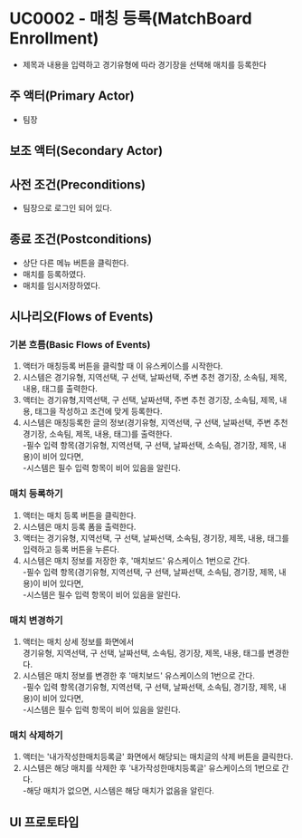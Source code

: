 # UC0002 - 매칭 등록(MatchBoard Enrollment) 
 - 제목과 내용을 입력하고 경기유형에 따라 경기장을 선택해 매치를 등록한다
 
## 주 액터(Primary Actor)
 - 팀장
 
## 보조 액터(Secondary Actor)

## 사전 조건(Preconditions)
 - 팀장으로 로그인 되어 있다.

## 종료 조건(Postconditions)
 - 상단 다른 메뉴 버튼을 클릭한다.
 - 매치를 등록하였다.
 - 매치를 임시저장하였다.

## 시나리오(Flows of Events)

### 기본 흐름(Basic Flows of Events)

 1. 액터가 매칭등록 버튼을 클릭할 때 이 유스케이스를 시작한다.
 2. 시스템은 경기유형, 지역선택, 구 선택, 날짜선택, 주변 추천 경기장, 소속팀, 제목, 내용, 태그를 출력한다.
 3. 액터는 경기유형,지역선택, 구 선택, 날짜선택, 주변 추천 경기장, 소속팀, 제목, 내용, 태그을 작성하고 조건에 맞게 등록한다.
 4. 시스템은 매칭등록한 글의 정보(경기유형, 지역선택, 구 선택, 날짜선택, 주변 추천 경기장, 소속팀, 제목, 내용, 태그)를 출력한다. \
 -필수 입력 항목(경기유형, 지역선택, 구 선택, 날짜선택, 소속팀, 경기장, 제목, 내용)이 비어 있다면, \
 -시스템은 필수 입력 항목이 비어 있음을 알린다.


### 매치 등록하기

1. 액터는 매치 등록 버튼을 클릭한다.
2. 시스템은 매치 등록 폼을 출력한다.
3. 액터는 경기유형, 지역선택, 구 선택, 날짜선택, 소속팀, 경기장, 제목, 내용, 태그를 입력하고 등록 버튼을 누른다.
4. 시스템은 매치 정보를 저장한 후, '매치보드' 유스케이스 1번으로 간다. \
 -필수 입력 항목(경기유형, 지역선택, 구 선택, 날짜선택, 소속팀, 경기장, 제목, 내용)이 비어 있다면, \
 -시스템은 필수 입력 항목이 비어 있음을 알린다.


### 매치 변경하기

1. 액터는 매치 상세 정보를 화면에서 \
경기유형, 지역선택, 구 선택, 날짜선택, 소속팀, 경기장, 제목, 내용, 태그를 변경한다.
2. 시스템은 매치 정보를 변경한 후 '매치보드' 유스케이스의 1번으로 간다. \
 -필수 입력 항목(경기유형, 지역선택, 구 선택, 날짜선택, 소속팀, 경기장, 제목, 내용)이 비어 있다면, \
 -시스템은 필수 입력 항목이 비어 있음을 알린다.


### 매치 삭제하기

1. 액터는 '내가작성한매치등록글' 화면에서 해당되는 매치글의 삭제 버튼을 클릭한다.
2. 시스템은 해당 매치를 삭제한 후 '내가작성한매치등록글' 유스케이스의 1번으로 간다. \
 -해당 매치가 없으면, 시스템은 해당 매치가 없음을 알린다.


## UI 프로토타입

